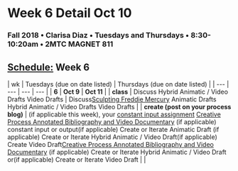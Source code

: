 # Week 6 Detail Oct 10

### Fall 2018 • Clarisa Diaz • Tuesdays and Thursdays • 8:30-10:20am • 2MTC MAGNET 811

## [Schedule:](./) Week 6

| wk | Tuesdays \(due on date listed\) | Thursdays \(due on date listed\) |
| --- | --- | --- | --- |
| **6** | **Oct 9** | **Oct 11** |
| **class** | Discuss Hybrid Animatic / Video Drafts Video Drafts |  Discuss[Sculpting Freddie Mercury](https://www.youtube.com/watch?v=L_vQW3xQEhc) Animatic Drafts Hybrid Animatic / Video Drafts Video Drafts |
| **create \(post on your process blog\)** |  \(if applicable this week\), your [constant input assignment](../assignments/constant-input-or-output.md)   [Creative Process Annotated Bibliography and Video Documentary](../projects/creative-process-annotated-bibliography-and-video-documentary.md) \(if applicable\) constant input or output\(if applicable\) Create or Iterate Animatic Draft \(if applicable\) Create or Iterate Hybrid Animatic / Video Draft\(if applicable\) Create Video Draft[Creative Process Annotated Bibliography and Video Documentary](../projects/creative-process-annotated-bibliography-and-video-documentary.md) \(if applicable\) Create or Iterate Hybrid Animatic / Video Draft or\(if applicable\) Create or Iterate Video Draft |  |

